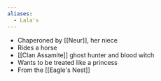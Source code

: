 ```yaml
---
aliases:
  - Lala's
---
```

- Chaperoned by [[Neur]], her niece
- Rides a horse
- [[Clan Assamite]] ghost hunter and blood witch
- Wants to be treated like a princess
- From the [[Eagle's Nest]]